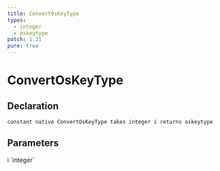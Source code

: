 ```yaml
---
title: ConvertOsKeyType
types:
  - integer
  - oskeytype
patch: 1.31
pure: true
---
```


# ConvertOsKeyType

## Declaration

```
constant native ConvertOsKeyType takes integer i returns oskeytype
```

## Parameters
<dl>
  <dt>i `integer`</dt>
  <dd></dd>
</dl>